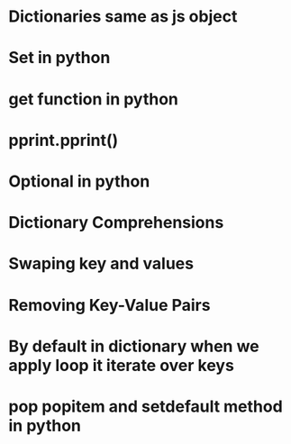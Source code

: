 # Dictionaries same as js object
# Set in python
# get function in python
# pprint.pprint()
# Optional in python
# Dictionary Comprehensions
# Swaping key and values
# Removing Key-Value Pairs
# By default in dictionary when we apply loop it iterate over keys
# pop popitem and setdefault method in python
